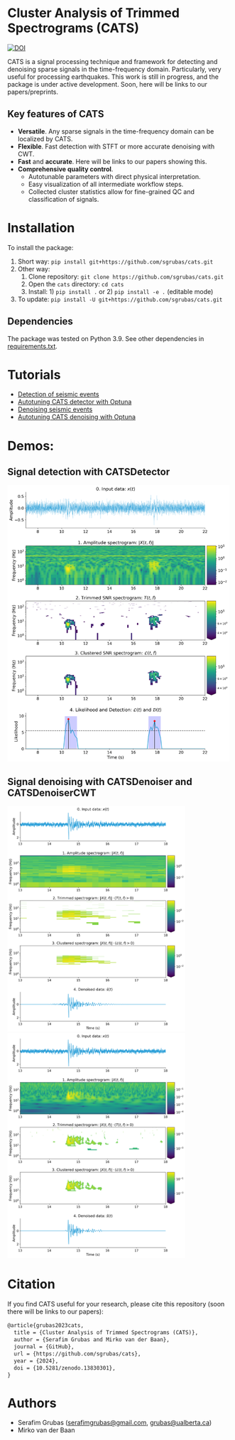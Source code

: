 # Cluster Analysis of Trimmed Spectrograms (CATS)
[![DOI](https://zenodo.org/badge/595914384.svg)](https://zenodo.org/doi/10.5281/zenodo.13830301)

CATS is a signal processing technique and framework for detecting and denoising sparse signals in the time-frequency domain. 
Particularly, very useful for processing earthquakes. 
This work is still in progress, and the package is under active development. 
Soon, here will be links to our papers/preprints.

## Key features of CATS
- **Versatile**. Any sparse signals in the time-frequency domain can be localized by CATS.
- **Flexible**. Fast detection with STFT or more accurate denoising with CWT.
- **Fast** and **accurate**. Here will be links to our papers showing this.
- **Comprehensive quality control**. 
  - Autotunable parameters with direct physical interpretation.
  - Easy visualization of all intermediate workflow steps.
  - Collected cluster statistics allow for fine-grained QC and classification of signals.


# Installation
To install the package:
1. Short way: `pip install git+https://github.com/sgrubas/cats.git`
2. Other way:
   1. Clone repository: `git clone https://github.com/sgrubas/cats.git`
   2. Open the `cats` directory: `cd cats`
   3. Install: 1) `pip install .` or 2) `pip install -e .` (editable mode)
3. To update: `pip install -U git+https://github.com/sgrubas/cats.git`

## Dependencies
The package was tested on Python 3.9. See other dependencies in [requirements.txt](https://github.com/sgrubas/cats/blob/main/requirements.txt).

# Tutorials
- [Detection of seismic events](https://github.com/sgrubas/cats/blob/main/tutorials/DetectionTutorial.ipynb)
- [Autotuning CATS detector with Optuna](https://github.com/sgrubas/cats/blob/main/tutorials/DetectionAutotuner.ipynb)
- [Denoising seismic events](https://github.com/sgrubas/cats/blob/main/tutorials/DenoisingTutorial.ipynb)
- [Autotuning CATS denoising with Optuna](https://github.com/sgrubas/cats/blob/main/tutorials/DenoisingAutotuner.ipynb)

# Demos:
## Signal detection with CATSDetector 
<img src="https://github.com/sgrubas/cats/blob/main/figures/DemoDetection_CATS.png" width="500"/>

## Signal denoising with CATSDenoiser and CATSDenoiserCWT
<img src="https://github.com/sgrubas/cats/blob/main/figures/DemoDenoising_CATS.png" width="400"/><img src="https://github.com/sgrubas/cats/blob/main/figures/DemoDenoising_CATS_CWT.png" width="400"/>

# Citation
If you find CATS useful for your research, please cite this repository (soon there will be links to our papers):
```
@article{grubas2023cats,
  title = {Cluster Analysis of Trimmed Spectrograms (CATS)},
  author = {Serafim Grubas and Mirko van der Baan},
  journal = {GitHub},
  url = {https://github.com/sgrubas/cats},
  year = {2024},
  doi = {10.5281/zenodo.13830301},
}
```

# Authors
- Serafim Grubas (serafimgrubas@gmail.com, grubas@ualberta.ca)
- Mirko van der Baan
